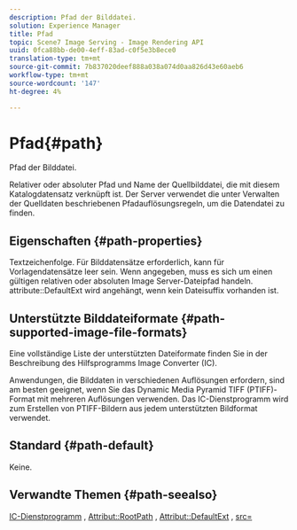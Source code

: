```yaml
---
description: Pfad der Bilddatei.
solution: Experience Manager
title: Pfad
topic: Scene7 Image Serving - Image Rendering API
uuid: 0fca88bb-de00-4eff-83ad-c0f5e3b8ece0
translation-type: tm+mt
source-git-commit: 7b837020deef888a038a074d0aa826d43e60aeb6
workflow-type: tm+mt
source-wordcount: '147'
ht-degree: 4%

---
```



# Pfad{#path}

Pfad der Bilddatei.

Relativer oder absoluter Pfad und Name der Quellbilddatei, die mit diesem Katalogdatensatz verknüpft ist. Der Server verwendet die unter Verwalten der Quelldaten beschriebenen Pfadauflösungsregeln, um die Datendatei zu finden.

## Eigenschaften {#path-properties}

Textzeichenfolge. Für Bilddatensätze erforderlich, kann für Vorlagendatensätze leer sein. Wenn angegeben, muss es sich um einen gültigen relativen oder absoluten Image Server-Dateipfad handeln. attribute::DefaultExt wird angehängt, wenn kein Dateisuffix vorhanden ist.

## Unterstützte Bilddateiformate {#path-supported-image-file-formats}

Eine vollständige Liste der unterstützten Dateiformate finden Sie in der Beschreibung des Hilfsprogramms Image Converter (IC).

Anwendungen, die Bilddaten in verschiedenen Auflösungen erfordern, sind am besten geeignet, wenn Sie das Dynamic Media Pyramid TIFF (PTIFF)-Format mit mehreren Auflösungen verwenden. Das IC-Dienstprogramm wird zum Erstellen von PTIFF-Bildern aus jedem unterstützten Bildformat verwendet.

## Standard {#path-default}

Keine.

## Verwandte Themen {#path-seealso}

[IC-Dienstprogramm](/help/aem-is-ir-api/is-api/is-utils/utilities/r-ic.md) ,  [Attribut::RootPath](/help/aem-is-ir-api/is-api/image-catalog/image-serving-api-ref/c-image-catalog-reference/c-attributes-reference/r-rootpath.md) ,  [Attribut::DefaultExt](/help/aem-is-ir-api/is-api/image-catalog/image-serving-api-ref/c-image-catalog-reference/c-attributes-reference/r-defaultext.md) ,  [src=](/help/aem-is-ir-api/is-api/http-ref/image-serving-api-ref/c-http-protocol-reference/c-command-reference/r-src.md)

<!-- [attribute::LowerCasePaths]() -->